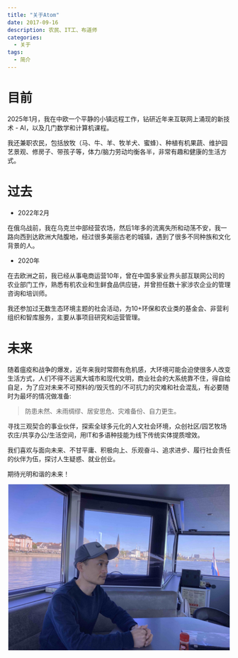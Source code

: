 ```yaml
---
title: "关于Atom"
date: 2017-09-16
description: 农民、IT工、布道师
categories:
  - 关于
tags:
  - 简介
---
```



# **目前**
2025年1月，我在中欧一个平静的小镇远程工作，钻研近年来互联网上涌现的新技术 - AI，以及几门数学和计算机课程。

我还兼职农民，包括放牧（马、牛、羊、牧羊犬、蜜蜂）、种植有机果蔬、维护园艺景观、修房子、带孩子等，体力/脑力劳动均衡各半，非常有趣和健康的生活方式。

# **过去**

- 2022年2月

在俄乌战前，我在乌克兰中部经营农场，然后1年多的流离失所和动荡不安，我一路向西到达欧洲大陆腹地，经过很多美丽古老的城镇，遇到了很多不同种族和文化背景的人。

- 2020年

在去欧洲之前，我已经从事电商运营10年，曾在中国多家业界头部互联网公司的农业部门工作，熟悉有机农业和生鲜食品供应链，并曾担任数十家涉农企业的管理咨询和培训师。

我还参加过无数生态环境主题的社会活动，为10+环保和农业类的基金会、非营利组织和智库服务，主要从事项目研究和运营管理。


# **未来**

随着瘟疫和战争的爆发，近年来我时常颇有危机感，大环境可能会迫使很多人改变生活方式，人们不得不远离大城市和现代文明，商业社会的大系统靠不住，得自给自足，为了应对未来不可预料的/毁灭性的/不可抗力的灾难和社会混乱，有必要随时为最坏的情况做准备:

> 防患未然、未雨绸缪、居安思危、灾难备份、自力更生。

寻找三观契合的事业伙伴，探索全球多元化的人文社会环境，众创社区/园艺牧场农庄/共享办公/生活空间，用IT和多语种技能为线下传统实体提质增效。

我们喜欢与面向未来、不甘平庸、积极向上、乐观奋斗、追求进步、履行社会责任的伙伴为伍，探讨人生疑惑、就业创业。

期待光明和谐的未来！

<center><img src="/images/atom-s.jpg" width="500" alt="照片：航行在莱茵河 2022年4月"></center>